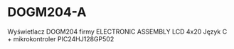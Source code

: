 # DOGM204-A
Wyświetlacz DOGM204 firmy ELECTRONIC ASSEMBLY LCD 4x20
Język C + mikrokontroler PIC24HJ128GP502
